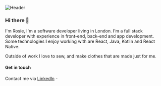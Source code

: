 ![Header](https://raw.githubusercontent.com/rwardman/<OWNER>/<OWNER>/header_image.png "Header")

### Hi there 👋

I'm Rosie, I'm a software developer living in London. I'm a full stack developer with experience in front-end, back-end and app development. Some technologies I enjoy working with are React, Java, Kotlin and React Native.

Outside of work I love to sew, and make clothes that are made just for me.

#### Get in touch

Contact me via [LinkedIn](https://www.linkedin.com/in/rosiewardman/) -

<!--
**rwardman/rwardman** is a ✨ _special_ ✨ repository because its `README.md` (this file) appears on your GitHub profile.

Here are some ideas to get you started:

- 🔭 I’m currently working on ...
- 🌱 I’m currently learning ...
- 👯 I’m looking to collaborate on ...
- 🤔 I’m looking for help with ...
- 💬 Ask me about ...
- 📫 How to reach me: ...
- 😄 Pronouns: ...
- ⚡ Fun fact: ...
-->
